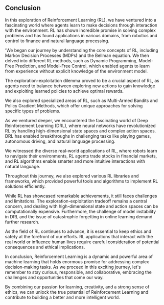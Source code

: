 ## Conclusion
In this exploration of Reinforcement Learning (RL), we have ventured into a fascinating world where agents learn to make decisions through interaction with the environment. RL has shown incredible promise in solving complex problems and has found applications in various domains, from robotics and control to finance and natural language processing.

'We began our journey by understanding the core concepts of RL, including Markov Decision Processes (MDPs) and the Bellman equation. We then delved into different RL methods, such as Dynamic Programming, Model-Free Prediction, and Model-Free Control, which enabled agents to learn from experience without explicit knowledge of the environment model.

The exploration-exploitation dilemma proved to be a crucial aspect of RL, as agents need to balance between exploring new actions to gain knowledge and exploiting learned policies to achieve optimal rewards.

We also explored specialized areas of RL, such as Multi-Armed Bandits and Policy Gradient Methods, which offer unique approaches for solving specific types of problems.

As we ventured deeper, we encountered the fascinating world of Deep Reinforcement Learning (DRL), where neural networks have revolutionized RL by handling high-dimensional state spaces and complex action spaces. DRL has enabled breakthroughs in challenging tasks like playing games, autonomous driving, and natural language processing.

We witnessed the diverse real-world applications of RL, where robots learn to navigate their environments, RL agents trade stocks in financial markets, and RL algorithms enable smarter and more intuitive interactions with natural language.

Throughout this journey, we also explored various RL libraries and frameworks, which provided powerful tools and algorithms to implement RL solutions efficiently.

While RL has showcased remarkable achievements, it still faces challenges and limitations. The exploration-exploitation tradeoff remains a central concern, and dealing with high-dimensional state and action spaces can be computationally expensive. Furthermore, the challenge of model instability in DRL and the issue of catastrophic forgetting in online learning demand further research.

As the field of RL continues to advance, it is essential to keep ethics and safety at the forefront of our efforts. RL applications that interact with the real world or influence human lives require careful consideration of potential consequences and ethical implications.

In conclusion, Reinforcement Learning is a dynamic and powerful area of machine learning that holds enormous promise for addressing complex decision-making tasks. As we proceed in this exciting journey, let's remember to stay curious, responsible, and collaborative, embracing the challenges and opportunities that come our way.

By combining our passion for learning, creativity, and a strong sense of ethics, we can unlock the true potential of Reinforcement Learning and contribute to building a better and more intelligent world.
